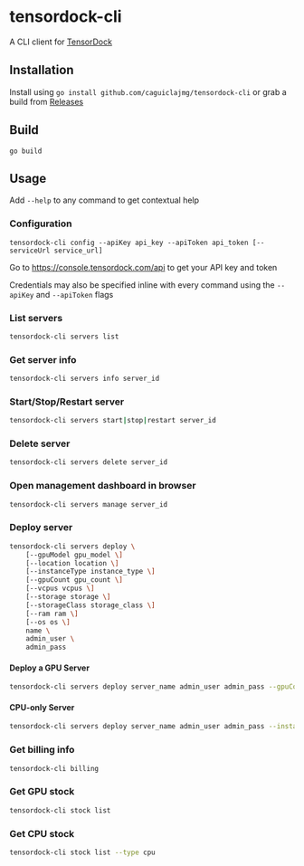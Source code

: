 # tensordock-cli

A CLI client for [TensorDock](https://tensordock.com)

## Installation

Install using `go install github.com/caguiclajmg/tensordock-cli` or grab a build from [Releases](https://github.com/caguiclajmg/tensordock-cli/releases)

## Build

```
go build
```

## Usage

Add `--help` to any command to get contextual help

### Configuration

```
tensordock-cli config --apiKey api_key --apiToken api_token [--serviceUrl service_url]
```

Go to https://console.tensordock.com/api to get your API key and token

Credentials may also be specified inline with every command using the `--apiKey` and `--apiToken` flags

### List servers

```sh
tensordock-cli servers list
```

### Get server info

```sh
tensordock-cli servers info server_id
```

### Start/Stop/Restart server

```sh
tensordock-cli servers start|stop|restart server_id
```

### Delete server

```sh
tensordock-cli servers delete server_id
```

### Open management dashboard in browser

```sh
tensordock-cli servers manage server_id
```

### Deploy server

```sh
tensordock-cli servers deploy \
    [--gpuModel gpu_model \]
    [--location location \]
    [--instanceType instance_type \]
    [--gpuCount gpu_count \]
    [--vcpus vcpus \]
    [--storage storage \]
    [--storageClass storage_class \]
    [--ram ram \]
    [--os os \]
    name \
    admin_user \
    admin_pass
```

#### Deploy a GPU Server

```sh
tensordock-cli servers deploy server_name admin_user admin_pass --gpuCount 2 --gpuModel A4000
```

#### CPU-only Server

```sh
tensordock-cli servers deploy server_name admin_user admin_pass --instanceType cpu --cpuModel Intel_Xeon_V4
```

### Get billing info

```sh
tensordock-cli billing
```

### Get GPU stock

```sh
tensordock-cli stock list
```

### Get CPU stock

```sh
tensordock-cli stock list --type cpu
```